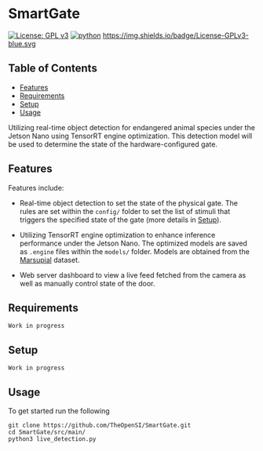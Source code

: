 # SmartGate

[![License: GPL v3](https://img.shields.io/badge/License-GPLv3-blue.svg)](https://www.gnu.org/licenses/gpl-3.0)
[![python](https://img.shields.io/badge/Python-3.9-3776AB.svg?style=flat&logo=python&logoColor=white)](https://www.python.org)
https://img.shields.io/badge/License-GPLv3-blue.svg

## Table of Contents

- [Features](#features) 
- [Requirements](#requirements) 
- [Setup](#setup) 
- [Usage](#usage) 

Utilizing real-time object detection for endangered animal species under the Jetson Nano using TensorRT engine optimization. This detection model will be used to determine the state of the hardware-configured gate.

## Features

Features include:

- Real-time object detection to set the state of the physical gate. The rules are set within the `config/` folder to set the list of stimuli that triggers the specified state of the gate (more details in [Setup](#setup)).

- Utilizing TensorRT engine optimization to enhance inference performance under the Jetson Nano. The optimized models are saved as `.engine` files within the `models/` folder. Models are obtained from the [Marsupial](https://github.com/carlosclaiton/marsupial) dataset.

- Web server dashboard to view a live feed fetched from the camera as well as manually control state of the door.

## Requirements

`Work in progress`

## Setup

`Work in progress`

## Usage

To get started run the following

```
git clone https://github.com/TheOpenSI/SmartGate.git
cd SmartGate/src/main/
python3 live_detection.py
```

